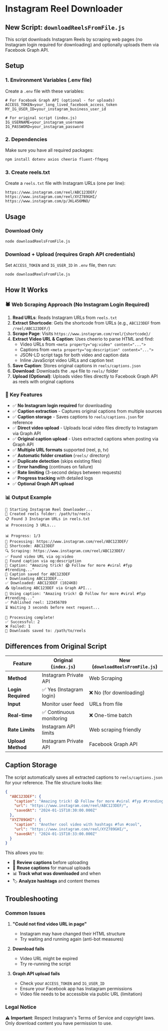 # Instagram Reel Downloader

## New Script: `downloadReelsFromFile.js`

This script downloads Instagram Reels by scraping web pages (no Instagram login required for downloading) and optionally uploads them via Facebook Graph API.

## Setup

### 1. Environment Variables (.env file)
Create a `.env` file with these variables:

```env
# For Facebook Graph API (optional - for uploads)
ACCESS_TOKEN=your_long_lived_facebook_access_token
MY_IG_USER_ID=your_instagram_business_user_id

# For original script (index.js)
IG_USERNAME=your_instagram_username
IG_PASSWORD=your_instagram_password
```

### 2. Dependencies
Make sure you have all required packages:
```bash
npm install dotenv axios cheerio fluent-ffmpeg
```

### 3. Create reels.txt
Create a `reels.txt` file with Instagram URLs (one per line):
```
https://www.instagram.com/reel/ABC123DEF/
https://www.instagram.com/reel/XYZ789GHI/
https://www.instagram.com/p/JKL456MNO/
```

## Usage

### Download Only
```bash
node downloadReelsFromFile.js
```

### Download + Upload (requires Graph API credentials)
Set `ACCESS_TOKEN` and `IG_USER_ID` in `.env` file, then run:
```bash
node downloadReelsFromFile.js
```

## How It Works

### 🕷️ Web Scraping Approach (No Instagram Login Required)

1. **Read URLs**: Reads Instagram URLs from `reels.txt`
2. **Extract Shortcode**: Gets the shortcode from URLs (e.g., `ABC123DEF` from `/reel/ABC123DEF/`)
3. **Scrape Page**: Visits `https://www.instagram.com/reel/{shortcode}/`
4. **Extract Video URL & Caption**: Uses cheerio to parse HTML and find:
   - Video URLs from `<meta property="og:video" content="...">`
   - Captions from `<meta property="og:description" content="...">`
   - JSON-LD script tags for both video and caption data
   - Inline JavaScript video URLs and caption text
5. **Save Caption**: Stores original captions in `reels/captions.json`
6. **Download**: Downloads the `.mp4` file to `reels/` folder
7. **Upload (Optional)**: Uploads video files directly to Facebook Graph API as reels with original captions

### 🔧 Key Features

- ✅ **No Instagram login required** for downloading
- ✅ **Caption extraction** - Captures original captions from multiple sources
- ✅ **Caption storage** - Saves captions to `reels/captions.json` for reference
- ✅ **Direct video upload** - Uploads local video files directly to Instagram via Graph API
- ✅ **Original caption upload** - Uses extracted captions when posting via Graph API
- ✅ **Multiple URL formats** supported (reel, p, tv)
- ✅ **Automatic folder creation** (`reels/` directory)
- ✅ **Duplicate detection** (skips existing files)
- ✅ **Error handling** (continues on failure)
- ✅ **Rate limiting** (3-second delays between requests)
- ✅ **Progress tracking** with detailed logs
- ✅ **Optional Graph API upload**

### 📊 Output Example

```
🚀 Starting Instagram Reel Downloader...
📁 Created reels folder: /path/to/reels
📋 Found 3 Instagram URLs in reels.txt
📊 Processing 3 URLs...

📊 Progress: 1/3
🔄 Processing: https://www.instagram.com/reel/ABC123DEF/
📝 Shortcode: ABC123DEF
🔍 Scraping: https://www.instagram.com/reel/ABC123DEF/
✅ Found video URL via og:video
📝 Found caption via og:description
📄 Caption: "Amazing trick! 😱 Follow for more #viral #fyp #trending..."
💾 Caption saved for ABC123DEF
⬇️ Downloading ABC123DEF...
✅ Downloaded: ABC123DEF (1024KB)
📤 Uploading ABC123DEF via Graph API...
📝 Using caption: "Amazing trick! 😱 Follow for more #viral #fyp #trending..."
✅ Published reel: 123456789
⏳ Waiting 3 seconds before next request...

🎉 Processing complete!
✅ Successful: 2
❌ Failed: 1
📂 Downloads saved to: /path/to/reels
```

## Differences from Original Script

| Feature | Original (`index.js`) | New (`downloadReelsFromFile.js`) |
|---------|----------------------|-----------------------------------|
| **Method** | Instagram Private API | Web Scraping |
| **Login Required** | ✅ Yes (Instagram login) | ❌ No (for downloading) |
| **Input** | Monitor user feed | URLs from file |
| **Real-time** | ✅ Continuous monitoring | ❌ One-time batch |
| **Rate Limits** | Instagram API limits | Web scraping friendly |
| **Upload Method** | Instagram Private API | Facebook Graph API |

## Caption Storage

The script automatically saves all extracted captions to `reels/captions.json` for your reference. The file structure looks like:

```json
{
  "ABC123DEF": {
    "caption": "Amazing trick! 😱 Follow for more #viral #fyp #trending #reels",
    "url": "https://www.instagram.com/reel/ABC123DEF/",
    "savedAt": "2024-01-15T10:30:00.000Z"
  },
  "XYZ789GHI": {
    "caption": "Another cool video with hashtags #fun #cool",
    "url": "https://www.instagram.com/reel/XYZ789GHI/", 
    "savedAt": "2024-01-15T10:33:00.000Z"
  }
}
```

This allows you to:
- 📝 **Review captions** before uploading
- 🔄 **Reuse captions** for manual uploads
- 📊 **Track what was downloaded** and when
- 🏷️ **Analyze hashtags** and content themes

## Troubleshooting

### Common Issues

1. **"Could not find video URL in page"**
   - Instagram may have changed their HTML structure
   - Try waiting and running again (anti-bot measures)

2. **Download fails**
   - Video URL might be expired
   - Try re-running the script

3. **Graph API upload fails**
   - Check your `ACCESS_TOKEN` and `IG_USER_ID`
   - Ensure your Facebook app has Instagram permissions
   - Video file needs to be accessible via public URL (limitation)

### Legal Notice
⚠️ **Important**: Respect Instagram's Terms of Service and copyright laws. Only download content you have permission to use. 